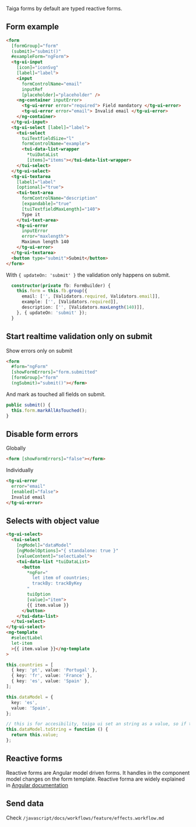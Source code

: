 Taiga forms by default are typed reactive forms.

## Form example

```html
<form
  [formGroup]="form"
  (submit)="submit()"
  #exampleForm="ngForm">
  <tg-ui-input
    [icon]="iconSvg"
    [label]="label">
    <input
      formControlName="email"
      inputRef
      [placeholder]="placeholder" />
    <ng-container inputError>
      <tg-ui-error error="required"> Field mandatory </tg-ui-error>
      <tg-ui-error error="email"> Invalid email </tg-ui-error>
    </ng-container>
  </tg-ui-input>
  <tg-ui-select [label]="label">
    <tui-select
      tuiTextfieldSize="l"
      formControlName="example">
      <tui-data-list-wrapper
        *tuiDataList
        [items]="items"></tui-data-list-wrapper>
    </tui-select>
  </tg-ui-select>
  <tg-ui-textarea
    [label]="label"
    [optional]="true">
    <tui-text-area
      formControlName="description"
      [expandable]="true"
      [tuiTextfieldMaxLength]="140">
      Type it
    </tui-text-area>
    <tg-ui-error
      inputError
      error="maxlength">
      Maximun length 140
    </tg-ui-error>
  </tg-ui-textarea>
  <button type="submit">Submit</button>
</form>
```

With `{ updateOn: 'submit' }` the validation only happens on submit.

```ts
  constructor(private fb: FormBuilder) {
    this.form = this.fb.group({
      email: ['', [Validators.required, Validators.email]],
      example: ['', [Validators.required]],
      description: ['', [Validators.maxLength(140)]],
    }, { updateOn: 'submit' });
  }
```

## Start realtime validation only on submit

Show errors only on submit

```html
<form
  #form="ngForm"
  [showFormErrors]="form.submitted"
  [formGroup]="form"
  (ngSubmit)="submit()"></form>
```

And mark as touched all fields on submit.

```ts
public submit() {
  this.form.markAllAsTouched();
}
```

## Disable form errors

Globally

```html
<form [showFormErrors]="false"></form>
```

Individually

```html
<tg-ui-error
  error="email"
  [enabled]="false">
  Invalid email
</tg-ui-error>
```

## Selects with object value

```html
<tg-ui-select>
  <tui-select
    [ngModel]="dataModel"
    [ngModelOptions]="{ standalone: true }"
    [valueContent]="selectLabel">
    <tui-data-list *tuiDataList>
      <button
        *ngFor="
          let item of countries;
          trackBy: trackByKey
        "
        tuiOption
        [value]="item">
        {{ item.value }}
      </button>
    </tui-data-list>
  </tui-select>
</tg-ui-select>
<ng-template
  #selectLabel
  let-item
  >{{ item.value }}</ng-template
>
```

```ts
this.countries = [
  { key: 'pt', value: 'Portugal' },
  { key: 'fr', value: 'France' },
  { key: 'es', value: 'Spain' },
];

this.dataModel = {
  key: 'es',
  value: 'Spain',
};

// this is for accesibility, taiga ui set an string as a value, so if this is not setted the value available for screen readers will be [Object Object]
this.dataModel.toString = function () {
  return this.value;
};
```

## Reactive forms

Reactive forms are Angular model driven forms. It handles in the component model changes on the form template.
Reactive forma are widely explained in [Angular documentation](https://angular.io/guide/reactive-forms)

## Send data

Check `/javascript/docs/workflows/feature/effects.workflow.md`

